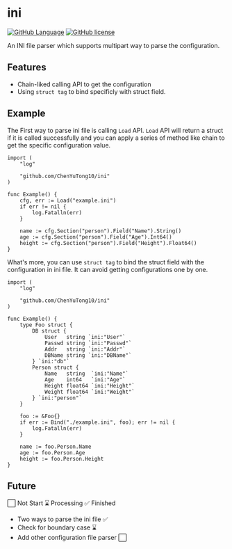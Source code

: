 # ini

[![GitHub Language](https://img.shields.io/badge/Go-reference-blue)](https://go.dev)
[![GitHub license](https://img.shields.io/github/license/ChenYuTong10/ini)](https://github.com/ChenYuTong10/ini/blob/main/LICENSE)


An INI file parser which supports multipart way to parse the configuration.

## Features

- Chain-liked calling API to get the configuration
- Using `struct tag` to bind specificly with struct field.

## Example

The First way to parse ini file is calling `Load` API.
`Load` API will return a struct if it is called successfully and you can apply a series of method like chain to get the specific configuration value.

```Golang
import (
    "log"

    "github.com/ChenYuTong10/ini"
)

func Example() {
    cfg, err := Load("example.ini")
    if err != nil {
        log.Fatalln(err)
    }

    name := cfg.Section("person").Field("Name").String()
    age := cfg.Section("person").Field("Age").Int64()
    height := cfg.Section("person").Field("Height").Float64()
}
```

What's more, you can use `struct tag` to bind the struct field with the configuration in ini file. It can avoid getting configurations one by one.

```Golang
import (
    "log"

    "github.com/ChenYuTong10/ini"
)

func Example() {
    type Foo struct {
        DB struct {
            User   string `ini:"User"`
            Passwd string `ini:"Passwd"`
            Addr   string `ini:"Addr"`
            DBName string `ini:"DBName"`
        } `ini:"db"`
        Person struct {
            Name   string  `ini:"Name"`
            Age    int64   `ini:"Age"`
            Height float64 `ini:"Height"`
            Weight float64 `ini:"Weight"`
        } `ini:"person"`
    }

    foo := &Foo{}
    if err := Bind("./example.ini", foo); err != nil {
        log.Fatalln(err)
    }

    name := foo.Person.Name
    age := foo.Person.Age
    height := foo.Person.Height
}
```

## Future

⬜ Not Start ⌛ Processing ✅ Finished

- Two ways to parse the ini file ✅
- Check for boundary case ⌛
- Add other configuration file parser ⬜